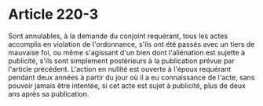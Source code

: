 # Article 220-3

Sont annulables, à la demande du conjoint requérant, tous les actes accomplis en violation de l'ordonnance, s'ils ont été passés avec un tiers de mauvaise foi, ou même s'agissant d'un bien dont l'aliénation est sujette à publicité, s'ils sont simplement postérieurs à la publication prévue par l'article précédent.   L'action en nullité est ouverte à l'époux requérant pendant deux années à partir du jour où il a eu connaissance de l'acte, sans pouvoir jamais être intentée, si cet acte est sujet à publicité, plus de deux ans après sa publication.